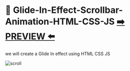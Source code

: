 # 🔮 Glide-In-Effect-Scrollbar-Animation-HTML-CSS-JS [:arrow_right: PREVIEW :arrow_left:](https://erik161.github.io/Glide-In-Effect-Scrollbar-Animation-HTML---CSS--JS/)
we will create a Glide In effect using HTML CSS JS

 




![scroll](https://user-images.githubusercontent.com/26189854/158736238-80adf409-22d4-42c4-88bb-e652d29561ea.gif)




